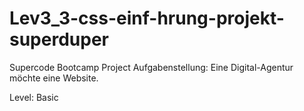 # Lev3_3-css-einf-hrung-projekt-superduper

Supercode Bootcamp Project
Aufgabenstellung: Eine Digital-Agentur möchte eine Website. 

Level: Basic
